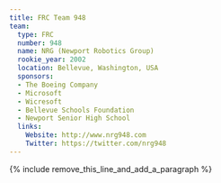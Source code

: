 ```yaml
---
title: FRC Team 948
team:
  type: FRC
  number: 948
  name: NRG (Newport Robotics Group)
  rookie_year: 2002
  location: Bellevue, Washington, USA
  sponsors:
  - The Boeing Company
  - Microsoft
  - Wicresoft
  - Bellevue Schools Foundation
  - Newport Senior High School
  links:
    Website: http://www.nrg948.com
    Twitter: https://twitter.com/nrg948
---
```


{% include remove_this_line_and_add_a_paragraph %}